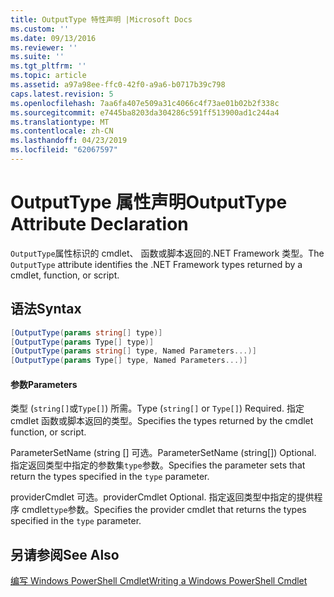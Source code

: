 ```yaml
---
title: OutputType 特性声明 |Microsoft Docs
ms.custom: ''
ms.date: 09/13/2016
ms.reviewer: ''
ms.suite: ''
ms.tgt_pltfrm: ''
ms.topic: article
ms.assetid: a97a98ee-ffc0-42f0-a9a6-b0717b39c798
caps.latest.revision: 5
ms.openlocfilehash: 7aa6fa407e509a31c4066c4f73ae01b02b2f338c
ms.sourcegitcommit: e7445ba8203da304286c591ff513900ad1c244a4
ms.translationtype: MT
ms.contentlocale: zh-CN
ms.lasthandoff: 04/23/2019
ms.locfileid: "62067597"
---
```

# <a name="outputtype-attribute-declaration"></a><span data-ttu-id="5335d-102">OutputType 属性声明</span><span class="sxs-lookup"><span data-stu-id="5335d-102">OutputType Attribute Declaration</span></span>

<span data-ttu-id="5335d-103">`OutputType`属性标识的 cmdlet、 函数或脚本返回的.NET Framework 类型。</span><span class="sxs-lookup"><span data-stu-id="5335d-103">The `OutputType` attribute identifies the .NET Framework types returned by a cmdlet, function, or script.</span></span>

## <a name="syntax"></a><span data-ttu-id="5335d-104">语法</span><span class="sxs-lookup"><span data-stu-id="5335d-104">Syntax</span></span>

```csharp
[OutputType(params string[] type)]
[OutputType(params Type[] type)]
[OutputType(params string[] type, Named Parameters...)]
[OutputType(params Type[] type, Named Parameters...)]
```

#### <a name="parameters"></a><span data-ttu-id="5335d-105">参数</span><span class="sxs-lookup"><span data-stu-id="5335d-105">Parameters</span></span>

<span data-ttu-id="5335d-106">类型 (`string[]`或`Type[]`) 所需。</span><span class="sxs-lookup"><span data-stu-id="5335d-106">Type (`string[]` or `Type[]`) Required.</span></span> <span data-ttu-id="5335d-107">指定 cmdlet 函数或脚本返回的类型。</span><span class="sxs-lookup"><span data-stu-id="5335d-107">Specifies the types returned by the cmdlet function, or script.</span></span>

<span data-ttu-id="5335d-108">ParameterSetName (string [] 可选。</span><span class="sxs-lookup"><span data-stu-id="5335d-108">ParameterSetName (string[]) Optional.</span></span> <span data-ttu-id="5335d-109">指定返回类型中指定的参数集`type`参数。</span><span class="sxs-lookup"><span data-stu-id="5335d-109">Specifies the parameter sets that return the types specified in the `type` parameter.</span></span>

<span data-ttu-id="5335d-110">providerCmdlet 可选。</span><span class="sxs-lookup"><span data-stu-id="5335d-110">providerCmdlet Optional.</span></span> <span data-ttu-id="5335d-111">指定返回类型中指定的提供程序 cmdlet`type`参数。</span><span class="sxs-lookup"><span data-stu-id="5335d-111">Specifies the provider cmdlet that returns the types specified in the `type` parameter.</span></span>

## <a name="see-also"></a><span data-ttu-id="5335d-112">另请参阅</span><span class="sxs-lookup"><span data-stu-id="5335d-112">See Also</span></span>

[<span data-ttu-id="5335d-113">编写 Windows PowerShell Cmdlet</span><span class="sxs-lookup"><span data-stu-id="5335d-113">Writing a Windows PowerShell Cmdlet</span></span>](./writing-a-windows-powershell-cmdlet.md)
